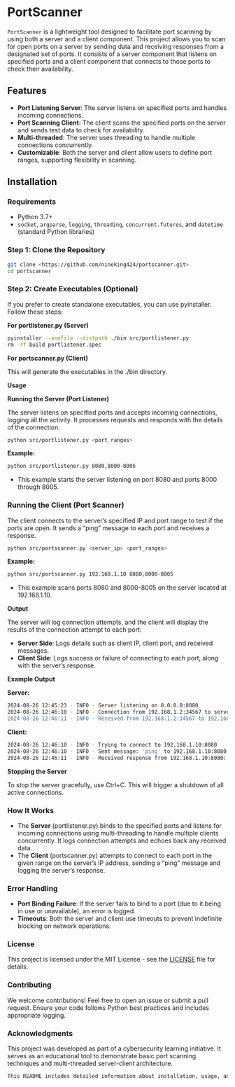# PortScanner

`PortScanner` is a lightweight tool designed to facilitate port scanning by using both a server and a client component. This project allows you to scan for open ports on a server by sending data and receiving responses from a designated set of ports. It consists of a server component that listens on specified ports and a client component that connects to those ports to check their availability.

## Features

- **Port Listening Server**: The server listens on specified ports and handles incoming connections.
- **Port Scanning Client**: The client scans the specified ports on the server and sends test data to check for availability.
- **Multi-threaded**: The server uses threading to handle multiple connections concurrently.
- **Customizable**: Both the server and client allow users to define port ranges, supporting flexibility in scanning.

## Installation

### Requirements

- Python 3.7+
- `socket`, `argparse`, `logging`, `threading`, `concurrent.futures`, and `datetime` (standard Python libraries)

### Step 1: Clone the Repository

```bash
git clone <https://github.com/nineking424/portscanner.git>
cd portscanner
```

### **Step 2: Create Executables (Optional)**

If you prefer to create standalone executables, you can use pyinstaller. Follow these steps:

**For portlistener.py (Server)**

```bash
pyinstaller --onefile --distpath ./bin src/portlistener.py
rm -rf build portlistener.spec
```

**For portscanner.py (Client)**

This will generate the executables in the ./bin directory.

**Usage**

**Running the Server (Port Listener)**

The server listens on specified ports and accepts incoming connections, logging all the activity. It processes requests and responds with the details of the connection.

```bash
python src/portlistener.py <port_ranges>
```

**Example:**

```bash
python src/portlistener.py 8080,8000-8005
```

- This example starts the server listening on port 8080 and ports 8000 through 8005.

### **Running the Client (Port Scanner)**

The client connects to the server’s specified IP and port range to test if the ports are open. It sends a “ping” message to each port and receives a response.

```bash
python src/portscanner.py <server_ip> <port_ranges>
```

**Example:**

```bash
python src/portscanner.py 192.168.1.10 8080,8000-8005
```

- This example scans ports 8080 and 8000-8005 on the server located at 192.168.1.10.

**Output**

The server will log connection attempts, and the client will display the results of the connection attempt to each port:

- **Server Side**: Logs details such as client IP, client port, and received messages.
- **Client Side**: Logs success or failure of connecting to each port, along with the server’s response.

**Example Output**

**Server:**

```bash
2024-08-26 12:45:23 - INFO - Server listening on 0.0.0.0:8080
2024-08-26 12:46:10 - INFO - Connection from 192.168.1.2:34567 to server's IP 192.168.1.10:8080 on port 8080
2024-08-26 12:46:11 - INFO - Received from 192.168.1.2:34567 to 192.168.1.10:8080: ping
```

**Client:**

```bash
2024-08-26 12:46:10 - INFO - Trying to connect to 192.168.1.10:8080
2024-08-26 12:46:10 - INFO - Sent message: 'ping' to 192.168.1.10:8080
2024-08-26 12:46:11 - INFO - Received response from 192.168.1.10:8080: [2024-08-26 12:46:10][192.168.1.2:34567 -> 192.168.1.10:8080] ping
```

**Stopping the Server**

To stop the server gracefully, use Ctrl+C. This will trigger a shutdown of all active connections.

### **How It Works**

- The **Server** (portlistener.py) binds to the specified ports and listens for incoming connections using multi-threading to handle multiple clients concurrently. It logs connection attempts and echoes back any received data.
- The **Client** (portscanner.py) attempts to connect to each port in the given range on the server’s IP address, sending a “ping” message and logging the server’s response.

### **Error Handling**

- **Port Binding Failure**: If the server fails to bind to a port (due to it being in use or unavailable), an error is logged.
- **Timeouts**: Both the server and client use timeouts to prevent indefinite blocking on network operations.

### **License**

This project is licensed under the MIT License - see the [LICENSE](https://www.notion.so/stjeong/LICENSE) file for details.

### **Contributing**

We welcome contributions! Feel free to open an issue or submit a pull request. Ensure your code follows Python best practices and includes appropriate logging.

### **Acknowledgments**

This project was developed as part of a cybersecurity learning initiative. It serves as an educational tool to demonstrate basic port scanning techniques and multi-threaded server-client architecture.

```bash
This README includes detailed information about installation, usage, and how the project works, making it easier for users to understand and get started with the `PortScanner` project. Let me know if you need further customization!
```
